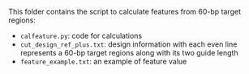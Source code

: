 This folder contains the script to calculate features from 60-bp target regions:
- `calfeature.py`: code for calculations
- `cut_design_ref_plus.txt`: design information with each even line represents a 60-bp target regions along with its two guide length
- `feature_example.txt`: an example of feature value
